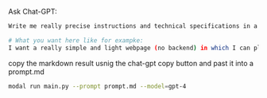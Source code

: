 Ask Chat-GPT:

```bash
Write me really precise instructions and technical specifications in a prompt in markdown format that will be asked to an AI web developer assistant to generate in one request, the output should be able to run directly in a modern web browser without any error:

# What you want here like for exampke:
I want a really simple and light webpage (no backend) in which I can play to a generated js snake game, the game design and ui should be simple but have vertical layout, a good user experience and a vibrant fancy colored style with a modern design and the game difficulty should be realistic. 
```

copy the markdown result usnig the chat-gpt copy button and past it into a prompt.md

```bash
modal run main.py --prompt prompt.md --model=gpt-4
```